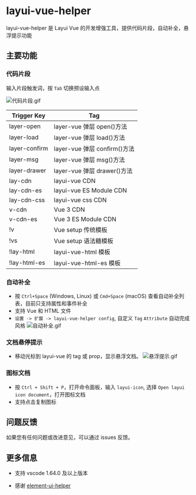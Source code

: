 # layui-vue-helper

layui-vue-helper 是 Layui Vue 的开发增强工具，提供代码片段，自动补全，悬浮提示功能

## 主要功能

### 代码片段

输入片段触发词，按 `Tab` 切换预设输入点

![代码片段.gif](https://s2.loli.net/2022/06/20/zVxXdkaeEUjK4L5.gif)

| Trigger Key | Tag                     |
|-------------|-------------------------|
| layer-open  | layer-vue 弹层 open()方法|
| layer-load  | layer-vue 弹层 load()方法|
| layer-confirm| layer-vue 弹层 confirm()方法|
| layer-msg   | layer-vue 弹层 msg()方法|
| layer-drawer| layer-vue 弹层 drawer()方法|
| lay-cdn     | layui-vue CDN           |
| lay-cdn-es  | layui-vue ES Module CDN |
| lay-cdn-css | layui-vue css CDN       |
| v-cdn       | Vue 3 CDN               |
| v-cdn-es    | Vue 3 ES Module CDN     |
| !v          | Vue setup 传统模板       |
| !vs         | Vue setup 语法糖模板     |
| !lay-html   | layui-vue-html 模板     |
| !lay-html-es| layui-vue-html-es 模板  |


### 自动补全

* 按 `Ctrl+Space` (Windows, Linux) 或 `Cmd+Space` (macOS) 查看自动补全列表，目前只支持属性和事件补全
* 支持 Vue 和 HTML 文件
* `设置 -> 扩展 -> layui-vue-helper config`, 自定义 `Tag` `Attribute` 自动完成风格
![自动补全.gif](https://s2.loli.net/2022/06/20/LioZGshVlFQYyew.gif)

### 文档悬停提示

* 移动光标到 layui-vue 的 tag 或 prop，显示悬浮文档。
![悬浮提示.gif](https://s2.loli.net/2022/06/20/iKT3gn7bSxVFByX.gif)

### 图标文档

* 按 `Ctrl + Shift + P`，打开命令面板，输入 `layui-icon`, 选择 `Open layui icon document`，打开图标文档
* 支持点击复制图标

### 

## 问题反馈

如果您有任何问题或改进意见，可以通过 issues 反馈。

## 更多信息

* 支持 vscode 1.64.0 及以上版本 

* 感谢 [element-ui-helper](https://github.com/HULANG-BTB/element-ui-helper)
